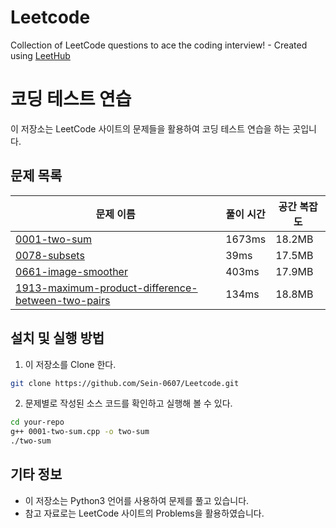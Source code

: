 # Leetcode
Collection of LeetCode questions to ace the coding interview! - Created using [LeetHub](https://github.com/QasimWani/LeetHub)

# 코딩 테스트 연습

이 저장소는 LeetCode 사이트의 문제들을 활용하여 코딩 테스트 연습을 하는 곳입니다.

## 문제 목록

| 문제 이름                                                  | 풀이 시간 | 공간 복잡도 | 
| -------------------------------------------------------- | ----------- | ------------- | 
| [0001-two-sum](https://leetcode.com/problems/two-sum/)   | 1673ms      | 18.2MB        | 
| [0078-subsets](https://leetcode.com/problems/subsets/)     | 39ms        | 17.5MB        | 
| [0661-image-smoother](https://leetcode.com/problems/image-smoother/) | 403ms      | 17.9MB        | 
| [1913-maximum-product-difference-between-two-pairs](https://leetcode.com/problems/maximum-product-difference-between-two-pairs/) | 134ms    | 18.8MB        | 

## 설치 및 실행 방법

1. 이 저장소를 Clone 한다.

```bash
git clone https://github.com/Sein-0607/Leetcode.git
```

2. 문제별로 작성된 소스 코드를 확인하고 실행해 볼 수 있다.

```bash
cd your-repo
g++ 0001-two-sum.cpp -o two-sum
./two-sum
```

## 기타 정보

- 이 저장소는 Python3 언어를 사용하여 문제를 풀고 있습니다.
- 참고 자료로는 LeetCode 사이트의 Problems을 활용하였습니다.
```
